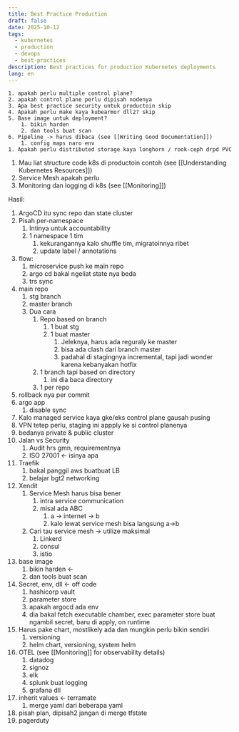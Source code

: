 ```yaml
---
title: Best Practice Production
draft: false
date: 2025-10-12
tags:
  - kubernetes
  - production
  - devops
  - best-practices
description: Best practices for production Kubernetes deployments
lang: en
---
```


	1. apakah perlu multiple control plane?
	2. apakah control plane perlu dipisah nodenya
	3. Apa best practice security untuk productoin skip
	4. Apakah perlu make kaya kubearmor dll2? skip
	5. Base image untuk deployment?
		1. bikin harden
		2. dan tools buat scan
	6. Pipeline -> harus dibaca (see [[Writing Good Documentation]])
		1. config maps naro env
	1. Apakah perlu distributed storage kaya longhorn / rook-ceph drpd PVC
1. Mau liat structure code k8s di productoin contoh (see [[Understanding Kubernetes Resources]])
2. Service Mesh apakah perlu
3. Monitoring dan logging di k8s (see [[Monitoring]])

Hasil:
1. ArgoCD itu sync repo dan state cluster
2. Pisah per-namespace
	1. Intinya untuk accountability
	2. 1 namespace 1 tim
		1. kekurangannya kalo shuffle tim, migratoinnya ribet
		2. update label / annotations
3. flow:
	1. microservice push ke main repo
	2. argo cd bakal ngeliat state nya beda
	3. trs sync
4. main repo
	1. stg branch
	2. master branch
	3. Dua cara
		1. Repo based on branch
			1.  1 buat stg
			2. 1 buat master
				1. Jeleknya, harus ada reguraly ke master
				2. bisa ada clash dari branch master
				3. padahal di stagingnya incremental, tapi jadi wonder karena kebanyakan hotfix
		2. 1 branch tapi based on directory
			1. ini dia baca directory
		3. 1 per repo
5. rollback nya per commit
6. argo app
	1. disable sync
7. Kalo managed service kaya gke/eks control plane gausah pusing
8. VPN tetep perlu, staging ini appply ke si control planenya
9. bedanya private & public cluster
10. Jalan vs Security
	1. Audit hrs gmn, requirementnya
	2. ISO 27001 <- isinya apa
11. Traefik
	1. bakal panggil aws buatbuat LB
	2. belajar bgt2 networking
12. Xendit
	1. Service Mesh harus bisa bener
		1. intra service communication
		2. misal ada ABC
			1. a -> internet -> b
			2. kalo lewat service mesh bisa langsung a->b
	2. Cari tau service mesh -> utilize maksimal
		1. Linkerd
		2. consul
		3. istio
13. base image	
	1. bikin harden <-
	2. dan tools buat scan
14. Secret, env, dll <- off code
	1. hashicorp vault
	2. parameter store
	3. apakah argocd ada env
	4. dia bakal fetch executable chamber, exec parameter store buat ngambil secret, baru di apply, on runtime
15. Harus pake chart, mostlikely ada dan mungkin perlu bikin sendiri
	1. versioning
	2. helm chart, versioning, system helm
16. OTEL (see [[Monitoring]] for observability details)
	1. datadog
	2. signoz
	3. elk
	4. splunk buat logging
	5. grafana dll
17. inherit values <- terramate
	1. merge yaml dari beberapa yaml
18. pisah plan, dipisah2 jangan di merge tfstate
19. pagerduty
